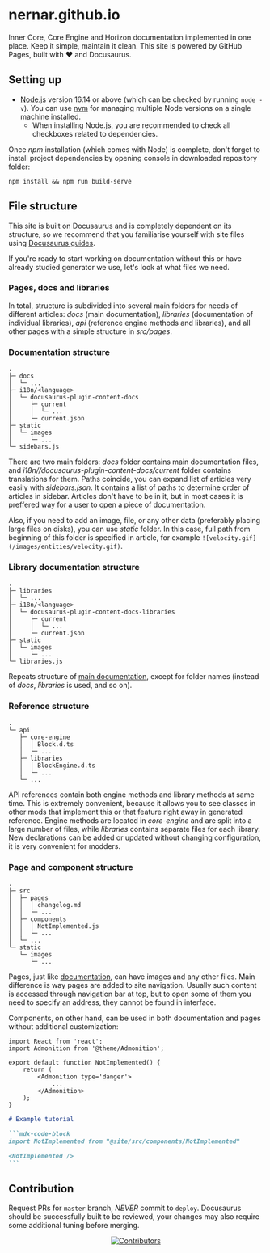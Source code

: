 # nernar.github.io

Inner Core, Core Engine and Horizon documentation implemented in one place. Keep it simple, maintain it clean. This site is powered by GitHub Pages, built with :heart: and Docusaurus.

## Setting up

+ [Node.js](https://nodejs.org/en/download/) version 16.14 or above (which can be checked by running `node -v`). You can use [nvm](https://github.com/nvm-sh/nvm) for managing multiple Node versions on a single machine installed.
  + When installing Node.js, you are recommended to check all checkboxes related to dependencies.

Once *npm* installation (which comes with Node) is complete, don't forget to install project dependencies by opening console in downloaded repository folder:

```shell
npm install && npm run build-serve
```

## File structure

This site is built on Docusaurus and is completely dependent on its structure, so we recommend that you familiarise yourself with site files using [Docusaurus guides](https://docusaurus.io/docs/category/guides).

If you're ready to start working on documentation without this or have already studied generator we use, let's look at what files we need.

### Pages, docs and libraries

In total, structure is subdivided into several main folders for needs of different articles: *docs* (main documentation), *libraries* (documentation of individual libraries), *api* (reference engine methods and libraries), and all other pages with a simple structure in *src/pages*.

### Documentation structure

```text
.
├─ docs
│  └─ ...
├─ i18n/<language>
│  └─ docusaurus-plugin-content-docs
│     ├─ current
│     │  └─ ...
│     └─ current.json
├─ static
│  └─ images
│     └─ ...
└─ sidebars.js
```

There are two main folders: *docs* folder contains main documentation files, and *i18n/<language>/docusaurus-plugin-content-docs/current* folder contains translations for them. Paths coincide, you can expand list of articles very easily with *sidebars.json*. It contains a list of paths to determine order of articles in sidebar. Articles don't have to be in it, but in most cases it is preffered way for a user to open a piece of documentation.

Also, if you need to add an image, file, or any other data (preferably placing large files on disks), you can use *static* folder. In this case, full path from beginning of this folder is specified in article, for example `![velocity.gif](/images/entities/velocity.gif)`.

### Library documentation structure

```text
.
├─ libraries
│  └─ ...
├─ i18n/<language>
│  └─ docusaurus-plugin-content-docs-libraries
│     ├─ current
│     │  └─ ...
│     └─ current.json
├─ static
│  └─ images
│     └─ ...
└─ libraries.js
```

Repeats structure of [main documentation](#documentation-structure), except for folder names (instead of *docs*, *libraries* is used, and so on).

### Reference structure

```text
.
└─ api
   ├─ core-engine
   │  │ Block.d.ts
   │  └─ ...
   ├─ libraries
   │  │ BlockEngine.d.ts
   │  └─ ...
   └─ ...
```

API references contain both engine methods and library methods at same time. This is extremely convenient, because it allows you to see classes in other mods that implement this or that feature right away in generated reference. Engine methods are located in *core-engine* and are split into a large number of files, while *libraries* contains separate files for each library. New declarations can be added or updated without changing configuration, it is very convenient for modders.

### Page and component structure

```text
.
├─ src
│  ├─ pages
│  │  │ changelog.md
│  │  └─ ...
│  ├─ components
│  │  │ NotImplemented.js
│  │  └─ ...
│  └─ ...
└─ static
   └─ images
      └─ ...
```

Pages, just like [documentation](#documentation-structure), can have images and any other files. Main difference is way pages are added to site navigation. Usually such content is accessed through navigation bar at top, but to open some of them you need to specify an address, they cannot be found in interface.

Components, on other hand, can be used in both documentation and pages without additional customization:

```tsx
import React from 'react';
import Admonition from '@theme/Admonition';

export default function NotImplemented() {
    return (
        <Admonition type='danger'>
            ...
        </Admonition>
    );
}
```

````md
# Example tutorial

```mdx-code-block
import NotImplemented from "@site/src/components/NotImplemented"

<NotImplemented />
```
````

## Contribution

Request PRs for `master` branch, *NEVER* commit to `deploy`. Docusaurus should be successfully built to be reviewed, your changes may also require some additional tuning before merging.

<div align="center">
    <a href="https://github.com/nernar/nernar.github.io/graphs/contributors">
        <img src="https://contrib.rocks/image?repo=nernar/nernar.github.io&anon=true" alt="Contributors" />
    </a>
</a>
